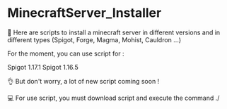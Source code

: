 # MinecraftServer_Installer
 🔴 Here are scripts to install a minecraft server in different versions and in different types (Spigot, Forge, Magma, Mohist, Cauldron ...)

For the moment, you can use script for :

Spigot 1.17.1
Spigot 1.16.5

👌 But don't worry, a lot of new script coming soon ! 

💻 For use script, you must download script and execute the command ./<script name>.sh.

⚠️ Warning, this script is for the moment running only on Debian.
 
 🆕 Even more features are coming soon!

🥺 Script made by a French person so please be forgiving on the spelling.
